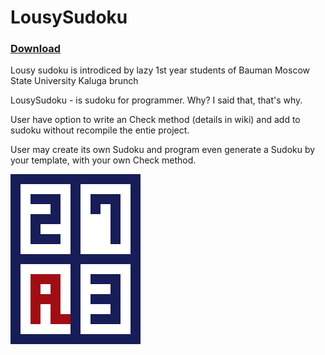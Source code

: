 # LousySudoku

### [Download](https://github.com/AndreyLysenkov/LousySudoku/releases)


Lousy sudoku is introdiced by lazy 1st year students of Bauman Moscow State University Kaluga brunch

LousySudoku - is sudoku for programmer. Why? I said that, that's why.

User have option to write an Check method (details in wiki) and add to sudoku without recompile the entie project.

User may create its own Sudoku and program even generate a Sudoku by your template, with your own Check method.



 ![LousySudoku Logo](https://raw.githubusercontent.com/AndreyLysenkov/LousySudoku/master/compile/data/logo.png) 
